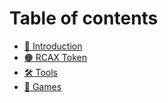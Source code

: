 # Table of contents

* [🧡 Introduction](README.md)
* [🟠 RCAX Token](rcax-token.md)
* [🛠 Tools](tools.md)
* [👾 Games](games.md)
